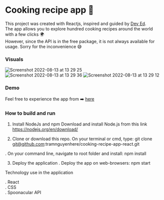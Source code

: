 # Cooking recipe app  🍱

This project was created with Reactjs, inspired and guided by [Dev Ed](https://www.youtube.com/watch?v=xc4uOzlndAk). <br />
The app allows you to explore hundred cooking recipes around the world with a few clicks 🌍 <br />
However, since the API is in the free package, it is not always available for usage. Sorry for the inconvenience 😅 <br />

### Visuals

![Screenshot 2022-08-13 at 13 29 25](https://user-images.githubusercontent.com/57455557/184479771-ef4cca7b-aa7f-4931-831d-f72f71b0157c.png)
![Screenshot 2022-08-13 at 13 29 36](https://user-images.githubusercontent.com/57455557/184479781-d419ba10-8571-4c41-b8bd-6db7bc0523d5.png)
![Screenshot 2022-08-13 at 13 29 12](https://user-images.githubusercontent.com/57455557/184479767-df3bbcbc-940e-4800-862c-20eace3e88ec.png)

### Demo

Feel free to experience the app from ➡️ [here](https://cooking-recipe-tramnguyenhere.netlify.app)

### How to build and run

1. Install NodeJs and npm
Download and install Node.js from this link https://nodejs.org/en/download/

2. Clone or download this repo.
On your terminal or cmd, type: git clone git@github.com:tramnguyenhere/cooking-recipe-app-react.git

. On your command line, navigate to root folder and install: npm install

3. Deploy the application
. Deploy the app on web-browsers: npm start

Technology use in the application

. React <br />
. CSS <br />
. Spoonacular API
